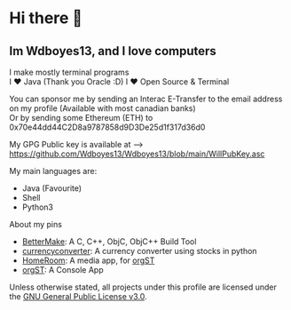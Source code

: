 # Hi there 👋

## Im Wdboyes13, and I love computers  
  
I make mostly terminal programs   
I ❤️ Java (Thank you Oracle :D)
I ❤️ Open Source & Terminal  
  
You can sponsor me by sending an Interac E-Transfer to the email address on my profile (Available with most canadian banks)  
Or by sending some Ethereum (ETH) to 0x70e44dd44C2D8a9787858d9D3De25d1f317d36d0  

  
My GPG Public key is available at --> https://github.com/Wdboyes13/Wdboyes13/blob/main/WillPubKey.asc  
  
My main languages are:  
- Java (Favourite)  
- Shell
- Python3  
  
About my pins  
- [BetterMake](https://github.com/Wdboyes13/BetterMake): A C, C++, ObjC, ObjC++ Build Tool  
- [currencyconverter](https://github.com/Wdboyes13/currencyconverter): A currency converter using stocks in python  
- [HomeRoom](https://github.com/MakiDevelops/homeroom): A media app, for [orgST](https://github.com/MakiDevelops/orgST)  
- [orgST](https://github.com/MakiDevelops/orgST): A Console App  

Unless otherwise stated, all projects under this profile are licensed under the [GNU General Public License v3.0](https://choosealicense.com/licenses/gpl-3.0/).
